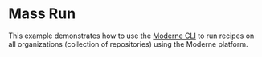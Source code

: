 # Mass Run

This example demonstrates how to use the [Moderne CLI](https://docs.moderne.io/user-documentation/moderne-cli/getting-started/cli-intro) to run recipes on all organizations (collection of repositories) using the Moderne platform.

